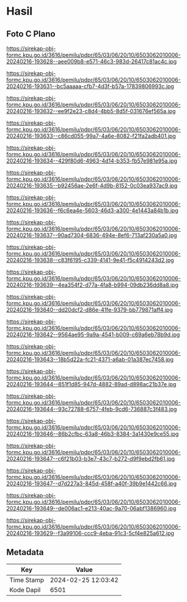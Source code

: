 # Hasil

## Foto C Plano

https://sirekap-obj-formc.kpu.go.id/3616/pemilu/pdpr/65/03/06/20/10/6503062010006-20240216-193628--aee009b8-e571-46c3-983d-26417c81ac4c.jpg

https://sirekap-obj-formc.kpu.go.id/3616/pemilu/pdpr/65/03/06/20/10/6503062010006-20240216-193631--bc5aaaaa-cfb7-4d3f-b57a-17839806993c.jpg

https://sirekap-obj-formc.kpu.go.id/3616/pemilu/pdpr/65/03/06/20/10/6503062010006-20240216-193632--ee9f2e23-c8d4-4bb5-8d5f-031676ef565a.jpg

https://sirekap-obj-formc.kpu.go.id/3616/pemilu/pdpr/65/03/06/20/10/6503062010006-20240216-193633--c86cd055-99a7-4a6e-8082-f21fa2adb401.jpg

https://sirekap-obj-formc.kpu.go.id/3616/pemilu/pdpr/65/03/06/20/10/6503062010006-20240216-193634--429f80d6-4963-4d14-b353-fb57e981e95a.jpg

https://sirekap-obj-formc.kpu.go.id/3616/pemilu/pdpr/65/03/06/20/10/6503062010006-20240216-193635--b92456ae-2e6f-4d9b-8152-0c03ea937ac9.jpg

https://sirekap-obj-formc.kpu.go.id/3616/pemilu/pdpr/65/03/06/20/10/6503062010006-20240216-193636--f6c6ea4e-5603-46d3-a300-4e1443a84b1b.jpg

https://sirekap-obj-formc.kpu.go.id/3616/pemilu/pdpr/65/03/06/20/10/6503062010006-20240216-193637--90ad7304-6836-494e-8ef6-713af230a5a0.jpg

https://sirekap-obj-formc.kpu.go.id/3616/pemilu/pdpr/65/03/06/20/10/6503062010006-20240216-193638--c83f6195-c339-4141-9e41-f5c4914243d2.jpg

https://sirekap-obj-formc.kpu.go.id/3616/pemilu/pdpr/65/03/06/20/10/6503062010006-20240216-193639--4ea354f2-d77a-4fa8-b994-09db236dd8a8.jpg

https://sirekap-obj-formc.kpu.go.id/3616/pemilu/pdpr/65/03/06/20/10/6503062010006-20240216-193640--dd20dcf2-d86e-41fe-9379-bb779871aff4.jpg

https://sirekap-obj-formc.kpu.go.id/3616/pemilu/pdpr/65/03/06/20/10/6503062010006-20240216-193642--9564ae95-9a9a-4541-b009-c69a6eb78b9d.jpg

https://sirekap-obj-formc.kpu.go.id/3616/pemilu/pdpr/65/03/06/20/10/6503062010006-20240216-193643--18b5d22a-fc21-4371-a6ab-01a387ec7458.jpg

https://sirekap-obj-formc.kpu.go.id/3616/pemilu/pdpr/65/03/06/20/10/6503062010006-20240216-193644--851f1d85-947d-4882-89ad-d898ac21b37e.jpg

https://sirekap-obj-formc.kpu.go.id/3616/pemilu/pdpr/65/03/06/20/10/6503062010006-20240216-193644--93c72788-6757-4feb-9cd6-736887c3f483.jpg

https://sirekap-obj-formc.kpu.go.id/3616/pemilu/pdpr/65/03/06/20/10/6503062010006-20240216-193646--86b2cfbc-63a8-46b3-8384-3a1430e9ce55.jpg

https://sirekap-obj-formc.kpu.go.id/3616/pemilu/pdpr/65/03/06/20/10/6503062010006-20240216-193647--c6f21b03-b3e7-43c7-b272-d9f9ebd2fb61.jpg

https://sirekap-obj-formc.kpu.go.id/3616/pemilu/pdpr/65/03/06/20/10/6503062010006-20240216-193647--d7d227a3-845d-458f-a40f-39b9e1442c66.jpg

https://sirekap-obj-formc.kpu.go.id/3616/pemilu/pdpr/65/03/06/20/10/6503062010006-20240216-193649--de006ac1-e213-40ac-9a70-06abf1386960.jpg

https://sirekap-obj-formc.kpu.go.id/3616/pemilu/pdpr/65/03/06/20/10/6503062010006-20240216-193629--f3a99106-ccc9-4eba-91c3-5cf4e825a612.jpg


## Metadata

| Key        | Value               |
| ---------- | ------------------- |
| Time Stamp | 2024-02-25 12:03:42 |
| Kode Dapil | 6501                |



